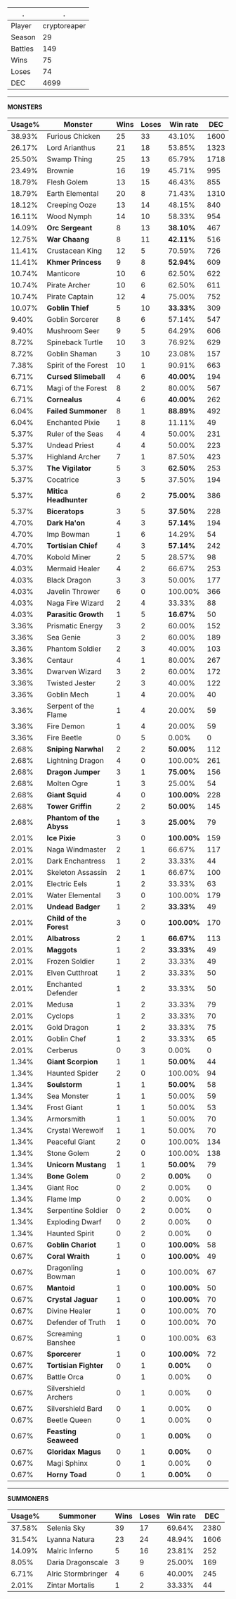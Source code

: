.|.
|-|-
Player|cryptoreaper
Season|29
Battles|149
Wins|75
Loses|74
DEC|4699

---
**MONSTERS**

Usage%|Monster|Wins|Loses|Win rate|DEC|
-|-|-|-|-|-|
38.93%|Furious Chicken|25|33|43.10%|1600|
26.17%|Lord Arianthus|21|18|53.85%|1323|
25.50%|Swamp Thing|25|13|65.79%|1718|
23.49%|Brownie|16|19|45.71%|995|
18.79%|Flesh Golem|13|15|46.43%|855|
18.79%|Earth Elemental|20|8|71.43%|1310|
18.12%|Creeping Ooze|13|14|48.15%|840|
16.11%|Wood Nymph|14|10|58.33%|954|
14.09%|**Orc Sergeant**|8|13|**38.10%**|467|
12.75%|**War Chaang**|8|11|**42.11%**|516|
11.41%|Crustacean King|12|5|70.59%|726|
11.41%|**Khmer Princess**|9|8|**52.94%**|609|
10.74%|Manticore|10|6|62.50%|622|
10.74%|Pirate Archer|10|6|62.50%|611|
10.74%|Pirate Captain|12|4|75.00%|752|
10.07%|**Goblin Thief**|5|10|**33.33%**|309|
9.40%|Goblin Sorcerer|8|6|57.14%|547|
9.40%|Mushroom Seer|9|5|64.29%|606|
8.72%|Spineback Turtle|10|3|76.92%|629|
8.72%|Goblin Shaman|3|10|23.08%|157|
7.38%|Spirit of the Forest|10|1|90.91%|663|
6.71%|**Cursed Slimeball**|4|6|**40.00%**|194|
6.71%|Magi of the Forest|8|2|80.00%|567|
6.71%|**Cornealus**|4|6|**40.00%**|262|
6.04%|**Failed Summoner**|8|1|**88.89%**|492|
6.04%|Enchanted Pixie|1|8|11.11%|49|
5.37%|Ruler of the Seas|4|4|50.00%|231|
5.37%|Undead Priest|4|4|50.00%|223|
5.37%|Highland Archer|7|1|87.50%|423|
5.37%|**The Vigilator**|5|3|**62.50%**|253|
5.37%|Cocatrice|3|5|37.50%|194|
5.37%|**Mitica Headhunter**|6|2|**75.00%**|386|
5.37%|**Biceratops**|3|5|**37.50%**|228|
4.70%|**Dark Ha'on**|4|3|**57.14%**|194|
4.70%|Imp Bowman|1|6|14.29%|54|
4.70%|**Tortisian Chief**|4|3|**57.14%**|242|
4.70%|Kobold Miner|2|5|28.57%|98|
4.03%|Mermaid Healer|4|2|66.67%|253|
4.03%|Black Dragon|3|3|50.00%|177|
4.03%|Javelin Thrower|6|0|100.00%|366|
4.03%|Naga Fire Wizard|2|4|33.33%|88|
4.03%|**Parasitic Growth**|1|5|**16.67%**|50|
3.36%|Prismatic Energy|3|2|60.00%|152|
3.36%|Sea Genie|3|2|60.00%|189|
3.36%|Phantom Soldier|2|3|40.00%|103|
3.36%|Centaur|4|1|80.00%|267|
3.36%|Dwarven Wizard|3|2|60.00%|172|
3.36%|Twisted Jester|2|3|40.00%|122|
3.36%|Goblin Mech|1|4|20.00%|40|
3.36%|Serpent of the Flame|1|4|20.00%|59|
3.36%|Fire Demon|1|4|20.00%|59|
3.36%|Fire Beetle|0|5|0.00%|0|
2.68%|**Sniping Narwhal**|2|2|**50.00%**|112|
2.68%|Lightning Dragon|4|0|100.00%|261|
2.68%|**Dragon Jumper**|3|1|**75.00%**|156|
2.68%|Molten Ogre|1|3|25.00%|54|
2.68%|**Giant Squid**|4|0|**100.00%**|228|
2.68%|**Tower Griffin**|2|2|**50.00%**|145|
2.68%|**Phantom of the Abyss**|1|3|**25.00%**|79|
2.01%|**Ice Pixie**|3|0|**100.00%**|159|
2.01%|Naga Windmaster|2|1|66.67%|117|
2.01%|Dark Enchantress|1|2|33.33%|44|
2.01%|Skeleton Assassin|2|1|66.67%|100|
2.01%|Electric Eels|1|2|33.33%|63|
2.01%|Water Elemental|3|0|100.00%|179|
2.01%|**Undead Badger**|1|2|**33.33%**|49|
2.01%|**Child of the Forest**|3|0|**100.00%**|170|
2.01%|**Albatross**|2|1|**66.67%**|113|
2.01%|**Maggots**|1|2|**33.33%**|49|
2.01%|Frozen Soldier|1|2|33.33%|49|
2.01%|Elven Cutthroat|1|2|33.33%|50|
2.01%|Enchanted Defender|1|2|33.33%|50|
2.01%|Medusa|1|2|33.33%|79|
2.01%|Cyclops|1|2|33.33%|70|
2.01%|Gold Dragon|1|2|33.33%|75|
2.01%|Goblin Chef|1|2|33.33%|65|
2.01%|Cerberus|0|3|0.00%|0|
1.34%|**Giant Scorpion**|1|1|**50.00%**|44|
1.34%|Haunted Spider|2|0|100.00%|94|
1.34%|**Soulstorm**|1|1|**50.00%**|58|
1.34%|Sea Monster|1|1|50.00%|59|
1.34%|Frost Giant|1|1|50.00%|53|
1.34%|Armorsmith|1|1|50.00%|70|
1.34%|Crystal Werewolf|1|1|50.00%|70|
1.34%|Peaceful Giant|2|0|100.00%|134|
1.34%|Stone Golem|2|0|100.00%|138|
1.34%|**Unicorn Mustang**|1|1|**50.00%**|79|
1.34%|**Bone Golem**|0|2|**0.00%**|0|
1.34%|Giant Roc|0|2|0.00%|0|
1.34%|Flame Imp|0|2|0.00%|0|
1.34%|Serpentine Soldier|0|2|0.00%|0|
1.34%|Exploding Dwarf|0|2|0.00%|0|
1.34%|Haunted Spirit|0|2|0.00%|0|
0.67%|**Goblin Chariot**|1|0|**100.00%**|58|
0.67%|**Coral Wraith**|1|0|**100.00%**|49|
0.67%|Dragonling Bowman|1|0|100.00%|67|
0.67%|**Mantoid**|1|0|**100.00%**|50|
0.67%|**Crystal Jaguar**|1|0|**100.00%**|70|
0.67%|Divine Healer|1|0|100.00%|70|
0.67%|Defender of Truth|1|0|100.00%|70|
0.67%|Screaming Banshee|1|0|100.00%|63|
0.67%|**Sporcerer**|1|0|**100.00%**|72|
0.67%|**Tortisian Fighter**|0|1|**0.00%**|0|
0.67%|Battle Orca|0|1|0.00%|0|
0.67%|Silvershield Archers|0|1|0.00%|0|
0.67%|Silvershield Bard|0|1|0.00%|0|
0.67%|Beetle Queen|0|1|0.00%|0|
0.67%|**Feasting Seaweed**|0|1|**0.00%**|0|
0.67%|**Gloridax Magus**|0|1|**0.00%**|0|
0.67%|Magi Sphinx|0|1|0.00%|0|
0.67%|**Horny Toad**|0|1|**0.00%**|0|

---
**SUMMONERS**

Usage%|Summoner|Wins|Loses|Win rate|DEC|
-|-|-|-|-|-|
37.58%|Selenia Sky|39|17|69.64%|2380|
31.54%|Lyanna Natura|23|24|48.94%|1606|
14.09%|Malric Inferno|5|16|23.81%|252|
8.05%|Daria Dragonscale|3|9|25.00%|169|
6.71%|Alric Stormbringer|4|6|40.00%|245|
2.01%|Zintar Mortalis|1|2|33.33%|44|
